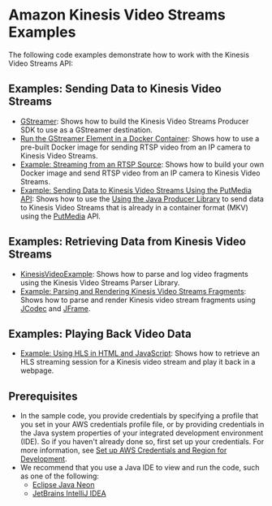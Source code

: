 # Amazon Kinesis Video Streams Examples<a name="examples"></a>

The following code examples demonstrate how to work with the Kinesis Video Streams API:

## Examples: Sending Data to Kinesis Video Streams<a name="examples-toc-producer"></a>
+ [GStreamer](examples-gstreamer-plugin.md): Shows how to build the Kinesis Video Streams Producer SDK to use as a GStreamer destination\.
+ [Run the GStreamer Element in a Docker Container](examples-gstreamer-plugin.md#examples-gstreamer-plugin-docker): Shows how to use a pre\-built Docker image for sending RTSP video from an IP camera to Kinesis Video Streams\.
+ [Example: Streaming from an RTSP Source](examples-rtsp.md): Shows how to build your own Docker image and send RTSP video from an IP camera to Kinesis Video Streams\.
+ [Example: Sending Data to Kinesis Video Streams Using the PutMedia API](examples-putmedia.md): Shows how to use the [Using the Java Producer Library](producer-sdk-javaapi.md) to send data to Kinesis Video Streams that is already in a container format \(MKV\) using the [PutMedia](http://docs.aws.amazon.com/kinesisvideostreams/latest/dg/API_dataplane_PutMedia.html) API\.

## Examples: Retrieving Data from Kinesis Video Streams<a name="examples-toc-consumer"></a>
+ [KinesisVideoExample](parser-library-write.md#parser-library-write-example): Shows how to parse and log video fragments using the Kinesis Video Streams Parser Library\.
+ [Example: Parsing and Rendering Kinesis Video Streams Fragments](examples-renderer.md): Shows how to parse and render Kinesis video stream fragments using [JCodec](http://jcodec.org/) and [JFrame](https://docs.oracle.com/javase/7/docs/api/javax/swing/JFrame.html)\.

## Examples: Playing Back Video Data<a name="examples-toc-playback"></a>
+ [Example: Using HLS in HTML and JavaScript](how-hls.md#how-hls-ex1): Shows how to retrieve an HLS streaming session for a Kinesis video stream and play it back in a webpage\.

## Prerequisites<a name="examples-prerequisites"></a>
+ In the sample code, you provide credentials by specifying a profile that you set in your AWS credentials profile file, or by providing credentials in the Java system properties of your integrated development environment \(IDE\)\. So if you haven't already done so, first set up your credentials\. For more information, see [Set up AWS Credentials and Region for Development](http://docs.aws.amazon.com/sdk-for-java/v1/developer-guide/setup-credentials.html)\.
+ We recommend that you use a Java IDE to view and run the code, such as one of the following:
  + [Eclipse Java Neon](https://www.eclipse.org/downloads/packages/release/neon/3/eclipse-jee-neon-3)
  + [JetBrains IntelliJ IDEA](https://www.jetbrains.com/idea/)
